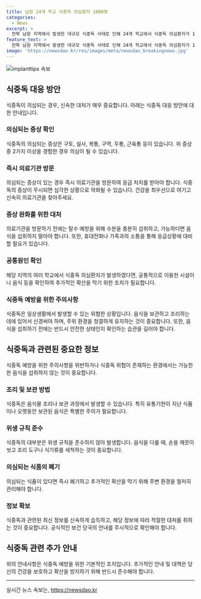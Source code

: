```yaml
---
title: 남원 24개 학교 식중독 의심환자 1000명
categories:
  - News
excerpt: >
  전북 남원 지역에서 발생한 대규모 식중독 사태로 인해 24개 학교에서 식중독 의심환자가 1000명을 넘어섰습니다. 현재 관련 당국이 사태를 파악하고 대응에 나섰으며, 지역 주민들의 안전을 위해 적극적인 조치가 취해지고 있습니다.
feature_text: >
  전북 남원 지역에서 발생한 대규모 식중독 사태로 인해 24개 학교에서 식중독 의심환자가 1000명을 넘어섰습니다. 현재 관련 당국이 사태를 파악하고 대응에 나섰으며, 지역 주민들의 안전을 위해 적극적인 조치가 취해지고 있습니다.
image: 'https://newsdao.kr/res/images/meta/newsdao_breakingnews.jpg'
---
```


<p><img src="https://newsdao.kr/res/images/meta/newsdao_breakingnews.jpg" alt="implanttips 속보" /></p>

<h2 data-ke-size="size26">식중독 대응 방안</h2>

<p data-ke-size="size16">식중독이 의심되는 경우, 신속한 대처가 매우 중요합니다. 아래는 식중독 대응 방안에 대한 안내입니다.</p>

<h3>의심되는 증상 확인</h3>

<p data-ke-size="size16">식중독의 의심되는 증상은 구토, 설사, 복통, 구역, 두통, 근육통 등이 있습니다. 위 증상 중 2가지 이상을 경험한 경우 의심이 될 수 있습니다.</p>

<h3>즉시 의료기관 방문</h3>

<p data-ke-size="size16">의심되는 증상이 있는 경우 즉시 의료기관을 방문하여 응급 처치를 받아야 합니다. 식중독의 증상이 무시되면 심각한 상황으로 악화될 수 있습니다. 건강을 최우선으로 여기고 신속히 의료기관을 찾아주세요.</p>

<h3>증상 완화를 위한 대처</h3>

<p data-ke-size="size16">의료기관을 방문하기 전에는 탈수 예방을 위해 수분을 충분히 섭취하고, 가능하다면 음식을 섭취하지 말아야 합니다. 또한, 휴대전화나 가족과의 소통을 통해 응급상황에 대비할 필요가 있습니다.</p>

<h3>공통원인 확인</h3>

<p data-ke-size="size16">해당 지역의 여러 학교에서 식중독 의심환자가 발생하였다면, 공통적으로 이용한 시설이나 음식 등을 확인하여 추가적인 확산을 막기 위한 조치가 필요합니다.</p>

<h3>식중독 예방을 위한 주의사항</h3>

<p data-ke-size="size16">식중독은 일상생활에서 발생할 수 있는 위험한 상황입니다. 음식을 보관하고 조리하는 데에 있어서 신경써야 하며, 주위 환경을 청결하게 유지하는 것이 중요합니다. 또한, 음식을 섭취하기 전에는 반드시 안전한 상태인지 확인하는 습관을 길러야 합니다.</p>

<h2 data-ke-size="size26">식중독과 관련된 중요한 정보</h2>

<p data-ke-size="size16">식중독 예방을 위한 주의사항을 위반하거나 식중독 위험이 존재하는 환경에서는 가능한한 음식을 섭취하지 않는 것이 중요합니다.</p>

<h3>조리 및 보관 방법</h3>

<p data-ke-size="size16">식중독은 음식물 조리나 보관 과정에서 발생할 수 있습니다. 특히 유통기한이 지난 식품이나 오랫동안 보관된 음식은 특별한 주의가 필요합니다.</p>

<h3>위생 규칙 준수</h3>

<p data-ke-size="size16">식중독의 대부분은 위생 규칙을 준수하지 않아 발생합니다. 음식을 다룰 때, 손을 깨끗이 씻고 조리 도구나 식기류를 세척하는 것이 중요합니다.</p>

<h3>의심되는 식품의 폐기</h3>

<p data-ke-size="size16">의심되는 식품이 있다면 즉시 폐기하고 추가적인 확산을 막기 위해 주변 환경을 철저히 관리해야 합니다.</p>

<h3>정보 확보</h3>

<p data-ke-size="size16">식중독과 관련된 최신 정보를 신속하게 습득하고, 해당 정보에 따라 적절한 대처를 취하는 것이 중요합니다. 공식적인 보건 당국의 안내를 주시적으로 확인해야 합니다.</p>

<h2 data-ke-size="size26">식중독 관련 추가 안내</h2>

<p data-ke-size="size16">위의 안내사항은 식중독 예방을 위한 기본적인 조치입니다. 추가적인 안내 및 대책은 당신의 건강을 보호하고 확산을 방지하기 위해 반드시 준수해야 합니다.</p>

<hr data-ke-size="size26">
실시간 뉴스 속보는, <a href="https://newsdao.kr" rel="dofollow">https://newsdao.kr</a>


